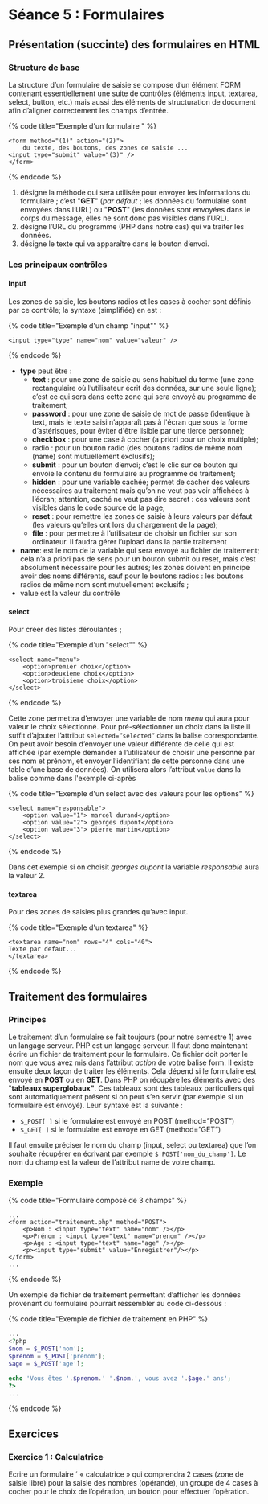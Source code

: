 # Séance 5 : Formulaires

## Présentation \(succinte\) des formulaires en HTML 

### Structure de base 

La structure d’un formulaire de saisie se compose d’un élément FORM contenant essentiellement une suite de contrôles \(éléments input, textarea, select, button, etc.\) mais aussi des éléments de structuration de document afin d’aligner correctement les champs d’entrée. 

{% code title="Exemple d\'un formulaire " %}
```markup
<form method="(1)" action="(2)">
    du texte, des boutons, des zones de saisie ...
<input type="submit" value="(3)" />
</form>
```
{% endcode %}

1. désigne la méthode qui sera utilisée pour envoyer les informations du formulaire ; c’est "**GET**" \(_par défaut_ ; les données du formulaire sont envoyées dans l’URL\) ou "**POST**" \(les données sont envoyées dans le corps du message, elles ne sont donc pas visibles dans l’URL\). 
2. désigne l’URL du programme \(PHP dans notre cas\) qui va traiter les données. 
3. désigne le texte qui va apparaître dans le bouton d’envoi. 

### Les principaux contrôles

#### Input 

Les zones de saisie, les boutons radios et les cases à cocher sont définis par ce contrôle; la syntaxe \(simplifiée\) en est : 

{% code title="Exemple d\'un champ \"input\"" %}
```markup
<input type="type" name="nom" value="valeur" />
```
{% endcode %}

* **type** peut être : 
  * **text** : pour une zone de saisie au sens habituel du terme \(une zone rectangulaire où l’utilisateur écrit des données, sur une seule ligne\); c’est ce qui sera dans cette zone qui sera envoyé au programme de traitement; 
  * **password** : pour une zone de saisie de mot de passe \(identique à text, mais le texte saisi n’apparaît pas à l'écran que sous la forme d’astérisques, pour éviter d'être lisible par une tierce personne\); 
  * **checkbox** : pour une case à cocher \(a priori pour un choix multiple\); 
  * radio : pour un bouton radio \(des boutons radios de même nom \(name\) sont mutuellement exclusifs\); 
  * **submit** : pour un bouton d’envoi; c’est le clic sur ce bouton qui envoie le contenu du formulaire au programme de traitement; 
  * **hidden** : pour une variable cachée; permet de cacher des valeurs nécessaires au traitement mais qu’on ne veut pas voir affichées à l’écran; attention, caché ne veut pas dire secret : ces valeurs sont visibles dans le code source de la page; 
  * **reset** : pour remettre les zones de saisie à leurs valeurs par défaut \(les valeurs qu’elles ont lors du chargement de la page\); 
  * **file** : pour permettre à l’utilisateur de choisir un fichier sur son ordinateur. Il faudra gérer l’upload dans la partie traitement 
* **name**: est le nom de la variable qui sera envoyé au fichier de traitement; cela n’a a priori pas de sens pour un bouton submit ou reset, mais c’est absolument nécessaire pour les autres; les zones doivent en principe avoir des noms différents, sauf pour le boutons radios : les boutons radios de même nom sont mutuellement exclusifs ; 
* value est la valeur du contrôle 

#### select 

Pour créer des listes déroulantes ; 

{% code title="Exemple d\'un \"select\"" %}
```markup
<select name="menu">
    <option>premier choix</option>
    <option>deuxieme choix</option>
    <option>troisieme choix</option>
</select>
```
{% endcode %}

Cette zone permettra d’envoyer une variable de nom _menu_ qui aura pour valeur le choix sélectionné. Pour pré-sélectionner un choix dans la liste il suffit d’ajouter l’attribut `selected=”selected”` dans la balise correspondante. On peut avoir besoin d’envoyer une valeur différente de celle qui est affichée \(par exemple demander à l’utilisateur de choisir une personne par ses nom et prénom, et envoyer l’identifiant de cette personne dans une table d’une base de données\). On utilisera alors l’attribut `value` dans la balise comme dans l'exemple ci-après

{% code title="Exemple d\'un select avec des valeurs pour les options" %}
```markup
<select name="responsable">
    <option value="1"> marcel durand</option>
    <option value="2"> georges dupont</option>
    <option value="3"> pierre martin</option>
</select>
```
{% endcode %}

Dans cet exemple si on choisit _georges dupont_ la variable _responsable_ aura la valeur 2. 

#### textarea 

Pour des zones de saisies plus grandes qu’avec input.

{% code title="Exemple d\'un textarea" %}
```markup
<textarea name="nom" rows="4" cols="40">
Texte par defaut...
</textarea>
```
{% endcode %}

##  Traitement des formulaires 

### Principes 

Le traitement d’un formulaire se fait toujours \(pour notre semestre 1\) avec un langage serveur. PHP est un langage serveur. Il faut donc maintenant écrire un fichier de traitement pour le formulaire. Ce fichier doit porter le nom que vous avez mis dans l’attribut _action_ de votre balise form. Il existe ensuite deux façon de traiter les éléments. Cela dépend si le formulaire est envoyé en **POST** ou en **GET**. Dans PHP on récupère les éléments avec des "**tableaux superglobaux"**. Ces tableaux sont des tableaux particuliers qui sont automatiquement présent si on peut s’en servir \(par exemple si un formulaire est envoyé\). Leur syntaxe est la suivante : 

* `$_POST[ ]` si le formulaire est envoyé en POST \(method=”POST”\) 
* `$_GET[ ]` si le formulaire est envoyé en GET \(method=”GET”\) 

Il faut ensuite préciser le nom du champ \(input, select ou textarea\) que l’on souhaite récupérer en écrivant par exemple `$ POST['nom_du_champ']`. Le nom du champ est la valeur de l’attribut name de votre champ. 

### Exemple 

{% code title="Formulaire composé de 3 champs" %}
```markup
...
<form action="traitement.php" method="POST">
    <p>Nom : <input type="text" name="nom" /></p>
    <p>Prénom : <input type="text" name="prenom" /></p>
    <p>Age : <input type="text" name="age" /></p>
    <p><input type="submit" value="Enregistrer"/></p>
</form>
...
```
{% endcode %}



Un exemple de fichier de traitement permettant d’afficher les données provenant du formulaire pourrait ressembler au code ci-dessous :

{% code title="Exemple de fichier de traitement en PHP" %}
```php
...
<?php
$nom = $_POST['nom'];
$prenom = $_POST['prenom'];
$age = $_POST['age'];

echo 'Vous êtes '.$prenom.' '.$nom.', vous avez '.$age.' ans';
?>
...
```
{% endcode %}



## Exercices

### Exercice 1 : Calculatrice 

Ecrire un formulaire ´ « calculatrice » qui comprendra 2 cases \(zone de saisie libre\) pour la saisie des nombres \(opérande\), un groupe de 4 cases à cocher pour le choix de l’opération, un bouton pour effectuer l’opération.

